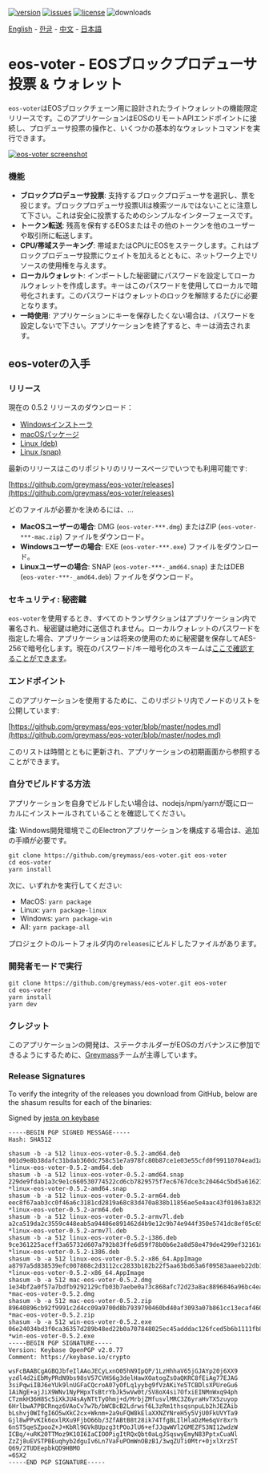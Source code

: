 [![version](https://img.shields.io/github/release/greymass/eos-voter/all.svg)](https://github.com/greymass/eos-voter/releases)
[![issues](https://img.shields.io/github/issues/greymass/eos-voter.svg)](https://github.com/greymass/eos-voter/issues)
[![license](https://img.shields.io/badge/license-MIT-blue.svg)](https://raw.githubusercontent.com/greymass/eos-voter/master/LICENSE)
![downloads](https://img.shields.io/github/downloads/greymass/eos-voter/total.svg)

[English](https://github.com/greymass/eos-voter/blob/master/README.md) - [한글](https://github.com/greymass/eos-voter/blob/master/README.kr.md) - [中文](https://github.com/greymass/eos-voter/blob/master/README.zh.md) - [日本語](https://github.com/greymass/eos-voter/blob/master/README.ja.md)

# eos-voter - EOSブロックプロデューサ投票 & ウォレット

`eos-voter`はEOSブロックチェーン用に設計されたライトウォレットの機能限定リリースです。このアプリケーションはEOSのリモートAPIエンドポイントに接続し、プロデューサ投票の操作と、いくつかの基本的なウォレットコマンドを実行できます。

[![eos-voter screenshot](https://raw.githubusercontent.com/greymass/eos-voter/master/eos-voter.png)](https://raw.githubusercontent.com/greymass/eos-voter/master/eos-voter.png)

### 機能

- **ブロックプロデューサ投票**: 支持するブロックプロデューサを選択し、票を投じます。ブロックプロデューサ投票UIは検索ツールではないことに注意して下さい。これは安全に投票するためのシンプルなインターフェースです。
- **トークン転送**: 残高を保有するEOSまたはその他のトークンを他のユーザーや取引所に転送します。
- **CPU/帯域ステーキング**: 帯域またはCPUにEOSをステークします。これはブロックプロデューサ投票にウェイトを加えるとともに、ネットワーク上でリソースの使用権を与えます。
- **ローカルウォレット**: インポートした秘密鍵にパスワードを設定してローカルウォレットを作成します。キーはこのパスワードを使用してローカルで暗号化されます。このパスワードはウォレットのロックを解除するたびに必要となります。
- **一時使用**: アプリケーションにキーを保存したくない場合は、パスワードを設定しないで下さい。アプリケーションを終了すると、キーは消去されます。

## eos-voterの入手

### リリース

現在の 0.5.2 リリースのダウンロード：

- [Windowsインストーラ](https://github.com/greymass/eos-voter/releases/download/v0.5.2/win-eos-voter-0.5.2.exe)
- [macOSパッケージ](https://github.com/greymass/eos-voter/releases/download/v0.5.2/mac-eos-voter-0.5.2.dmg)
- [Linux (deb)](https://github.com/greymass/eos-voter/releases/download/v0.5.2/linux-eos-voter-0.5.2-amd64.deb)
- [Linux (snap)](https://github.com/greymass/eos-voter/releases/download/v0.5.2/linux-eos-voter-0.5.2-amd64.snap)

最新のリリースはこのリポジトリのリリースページでいつでも利用可能です:

[https://github.com/greymass/eos-voter/releases](https://github.com/greymass/eos-voter/releases)

どのファイルが必要かを決めるには、...

- **MacOSユーザーの場合**: DMG (`eos-voter-***.dmg`) またはZIP (`eos-voter-***-mac.zip`) ファイルをダウンロード。
- **Windowsユーザーの場合**: EXE (`eos-voter-***.exe`) ファイルをダウンロード。
- **Linuxユーザーの場合**: SNAP (`eos-voter-***-_amd64.snap`) またはDEB (`eos-voter-***-_amd64.deb`) ファイルをダウンロード。

### セキュリティ: 秘密鍵

`eos-voter`を使用するとき、すべてのトランザクションはアプリケーション内で署名され、秘密鍵は絶対に送信されません。ローカルウォレットのパスワードを指定した場合、アプリケーションは将来の使用のために秘密鍵を保存してAES-256で暗号化します。現在のパスワード/キー暗号化のスキームは[ここで確認することができます](https://github.com/aaroncox/eos-voter/blob/master/app/shared/actions/wallet.js#L71-L86)。

### エンドポイント

このアプリケーションを使用するために、このリポジトリ内でノードのリストを公開しています:

[https://github.com/greymass/eos-voter/blob/master/nodes.md](https://github.com/greymass/eos-voter/blob/master/nodes.md)

このリストは時間とともに更新され、アプリケーションの初期画面から参照することができます。

### 自分でビルドする方法

アプリケーションを自身でビルドしたい場合は、nodejs/npm/yarnが既にローカルにインストールされていることを確認してください。

**注**: Windows開発環境でこのElectronアプリケーションを構成する場合は、追加の手順が必要です。

```
git clone https://github.com/greymass/eos-voter.git eos-voter
cd eos-voter
yarn install
```

次に、いずれかを実行してください:

- MacOS: `yarn package`
- Linux: `yarn package-linux`
- Windows: `yarn package-win`
- All: `yarn package-all`

プロジェクトのルートフォルダ内の`releases`にビルドしたファイルがあります。

### 開発者モードで実行

```
git clone https://github.com/greymass/eos-voter.git eos-voter
cd eos-voter
yarn install
yarn dev
```

### クレジット

このアプリケーションの開発は、ステークホルダーがEOSのガバナンスに参加できるようにするために、[Greymass](https://greymass.com)チームが主導しています。

### Release Signatures

To verify the integrity of the releases you download from GitHub, below are the shasum results for each of the binaries:

Signed by [jesta on keybase](https://keybase.io/jesta)

```
-----BEGIN PGP SIGNED MESSAGE-----
Hash: SHA512

shasum -b -a 512 linux-eos-voter-0.5.2-amd64.deb
001d9e8b38dafc31bdab360dc758c51e7a978fc80b87ce1e03e55cfd0f99110704ead1add62b1cd4eb550f6da0aed1492ade06c57269d607ac6ace0d1d5cb0fb *linux-eos-voter-0.5.2-amd64.deb
shasum -b -a 512 linux-eos-voter-0.5.2-amd64.snap
229de9fdab1a3c9e1c660530774522cd6cb7829575f7ec6767dce3c20464c5bd5a61621153ee492c1df7b9756b6e594fdb06b4c9341fa5e18c46480644718bc3 *linux-eos-voter-0.5.2-amd64.snap
shasum -b -a 512 linux-eos-voter-0.5.2-arm64.deb
eec8f67aab3cc0f46a6c3181cd2819a68c83d470a838b11856ae5e4aac43f01063a832986a960f93b84cfdaa619f283b95fff4a021725bb05f6d9c82e3bd1746 *linux-eos-voter-0.5.2-arm64.deb
shasum -b -a 512 linux-eos-voter-0.5.2-armv7l.deb
a2ca519da2c3559c448eab5a94406e891462d4b9e12c9b74e944f350e5741dc8ef05c653102a439d69cde2804fe37315580c054a68423bf542ec5002622011e3 *linux-eos-voter-0.5.2-armv7l.deb
shasum -b -a 512 linux-eos-voter-0.5.2-i386.deb
9ce361225aceff3a65732d607a792b83ffe6d59f78b0b6e2a8d58e479de4299ef32161d10fe09a28b126a9a25010a4ea4ed816c8c400427b3d03eaa3e9e75c22 *linux-eos-voter-0.5.2-i386.deb
shasum -b -a 512 linux-eos-voter-0.5.2-x86_64.AppImage
a8797a5d838539efc007808c2d3112cc2833b182b22f5aa63bd63a6f09583aaeeb22db153e79156bd73e8ef63a7c176e2b96891e36c05a9ce7b5c3fb0214017e *linux-eos-voter-0.5.2-x86_64.AppImage
shasum -b -a 512 mac-eos-voter-0.5.2.dmg
1e34bf2a0f57a7bdfb9292129cfb03b7aebe0a73c868afc72d23a8ac8896846a96bc4ea17241172c64c4857107cd73b27b08b078983a6ed5659f05d25aa1f97e *mac-eos-voter-0.5.2.dmg
shasum -b -a 512 mac-eos-voter-0.5.2.zip
89640896cb92f9991c2d4cc09a9700d8b7939790460bd40af3093a07b861cc13ecaf4609fa131f700ecc5a8421199006b54863e5641ce4aa613eb57f8915fcb5 *mac-eos-voter-0.5.2.zip
shasum -b -a 512 win-eos-voter-0.5.2.exe
06e24034bd3f0ca36357d289b48ed22b0a707848025ec45adddac126fced5b6b1111fb83b0d5b7c117492c7929bde0a78a786185e943c971dd0667a0538bdd4d *win-eos-voter-0.5.2.exe
-----BEGIN PGP SIGNATURE-----
Version: Keybase OpenPGP v2.0.77
Comment: https://keybase.io/crypto

wsFcBAABCgAGBQJbfeIlAAoJECyLxnO05hN9IpQP/1LzHhhaV65jGJAYp20j6XX9
yzdl4d2iEbMyPRdN9bs98sV57CVHS6g3delHawXOatogZsOaQKRC8fEiAg77EJAG
3siPqwiIBJ6eYUk9lnUGFaCQcroA07yOfLq1yybg9fVzAKiYe5TCBDlsXPUreGu6
1AiNgE+ajJiX9WNv1NyPHpxTsBtrYbJk5wVw0t/SV8oX4si7OfxiEINMnWxq94ph
CTzmkH36H8Sc5iXkJU4sAyNTtTyOhmj+d/MrbjZMfusvlMRC3Z6yraHvTX5zuyop
6HrlbwA7PBCRnqz6VAoCv7w7b/bWCBcB2Ldrwsf6L3zRm1thsqsnpuLb2hJEZAib
bLshvj0WIfgI6O5wXkC2cx+Wknm+2a9uFQW8kElaXXNZYNreH5y5VjU0FkUVYTa9
Gjl8wPPvKIk6oxlRXu9FjbO66b/3ZfABtB8t28ik74TfgBLIlHlaDzMe6qVr8xrh
6nST5qeSZpooZ+J+KbRl9GVk8Upzg3tPOoJlU6+efJJqwWVl2GMEZFS3NI12wdzW
ICBq/+uRK20TTMoz9K1OI6IaCIOOPigItRQxQbt0aLgJSqswyEmyN83PptxCuaNl
ZzZj8uEVSTPBEuqhyb2dguIv6Ln7VaFuPOmWnOBzB1/3wqZUTi0Mtr+0jxlXrz5T
Q69/2TUDEepbkQD9HBMO
=6SX2
-----END PGP SIGNATURE-----
```
